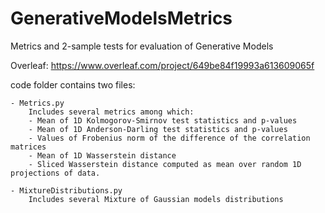 # GenerativeModelsMetrics
Metrics and 2-sample tests for evaluation of Generative Models

Overleaf: https://www.overleaf.com/project/649be84f19993a613609065f

code folder contains two files: 

    - Metrics.py 
        Includes several metrics among which:
        - Mean of 1D Kolmogorov-Smirnov test statistics and p-values
        - Mean of 1D Anderson-Darling test statistics and p-values
        - Values of Frobenius norm of the difference of the correlation matrices
        - Mean of 1D Wasserstein distance
        - Sliced Wasserstein distance computed as mean over random 1D projections of data.

    - MixtureDistributions.py
        Includes several Mixture of Gaussian models distributions